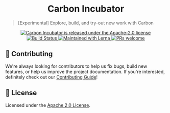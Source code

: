 <h1 align="center">
  Carbon Incubator
</h1>

> [Experimental] Explore, build, and try-out new work with Carbon

<p align="center">
  <a href="https://github.com/carbon-design-system/carbon/blob/master/LICENSE">
    <img src="https://img.shields.io/badge/license-Apache--2.0-blue.svg" alt="Carbon Incubator is released under the Apache-2.0 license" />
  </a>
  <a href="https://github.com/carbon-design-system/incubator/actions?query=workflow%3Aci">
    <img src="https://github.com/carbon-design-system/incubator/workflows/ci/badge.svg" alt="Build Status" />
  </a>
  <a href="https://lerna.js.org/">
    <img src="https://img.shields.io/badge/maintained%20with-lerna-cc00ff.svg" alt="Maintained with Lerna" />
  </a>
  <a href="https://github.com/carbon-design-system/carbon/blob/master/.github/CONTRIBUTING.md">
    <img src="https://img.shields.io/badge/PRs-welcome-brightgreen.svg" alt="PRs welcome" />
  </a>
</p>

## 🙌 Contributing

We're always looking for contributors to help us fix bugs, build new features,
or help us improve the project documentation. If you're interested, definitely
check out our [Contributing Guide](/.github/CONTRIBUTING.md)!

## 📝 License

Licensed under the [Apache 2.0 License](/LICENSE).
